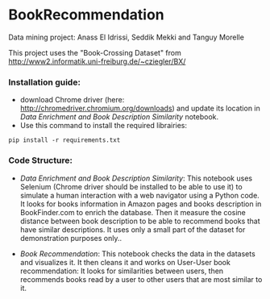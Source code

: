 # BookRecommendation
Data mining project:  Anass El Idrissi, Seddik Mekki and Tanguy Morelle

This project uses the "Book-Crossing Dataset" from http://www2.informatik.uni-freiburg.de/~cziegler/BX/

### Installation guide:
* download Chrome driver (here: http://chromedriver.chromium.org/downloads) and update its location in *Data Enrichment and Book Description Similarity* notebook.
* Use this command to install the required librairies:
```
pip install -r requirements.txt
```

### Code Structure:
* *Data Enrichment and Book Description Similarity*: This notebook uses Selenium (Chrome driver should be installed to be able to use it) to simulate a human interaction with a web navigator using a Python code. It looks for books information in Amazon pages and books description in BookFinder.com to enrich the database. Then it measure the cosine distance between book description to be able to recommend books that have similar descriptions. It uses only a small part of the dataset for demonstration purposes only..

* *Book Recommendation*: This notebook checks the data in the datasets and visualizes it. It then cleans it and works on User-User book recommendation: It looks for similarities between users, then recommends books read by a user to other users that are most similar to it.

